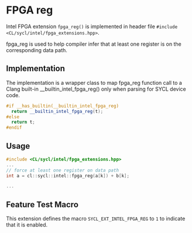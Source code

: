 # FPGA reg

Intel FPGA extension `fpga_reg()` is implemented in header file
`#include <CL/sycl/intel/fpga_extensions.hpp>`.

fpga_reg is used to help compiler infer that at least one register is on the corresponding data path.

## Implementation

The implementation is a wrapper class to map fpga_reg function call to a Clang built-in
\_\_builtin_intel_fpga_reg() only when parsing for SYCL device code.
```c++
#if __has_builtin(__builtin_intel_fpga_reg)
  return __builtin_intel_fpga_reg(t);
#else
  return t;
#endif

```


## Usage

```c++
#include <CL/sycl/intel/fpga_extensions.hpp>
...
// force at least one register on data path
int a = cl::sycl::intel::fpga_reg(a[k]) + b[k];

...
```

## Feature Test Macro

This extension defines the macro `SYCL_EXT_INTEL_FPGA_REG` to `1` to indicate that it is enabled.
